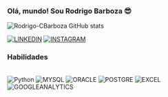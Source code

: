 ### Olá, mundo! Sou Rodrigo Barboza 😎

![Rodrigo-CBarboza GitHub stats](https://github-readme-stats.vercel.app/api?username=Rodrigo-CBarboza&show_icons=true&theme=dark)

[![LINKEDIN](https://img.shields.io/badge/LinkedIn-0077B5?style=for-the-badge&logo=linkedin&logoColor=white)](HTTPS://www.linkedin.com/in/rodrigo-da-conceição-barboza-541928175)
[![INSTAGRAM](https://img.shields.io/badge/Instagram-E4405F?style=for-the-badge&logo=instagram&logoColor=white)](https://instagram.com/robarboza021)


### Habilidades
<div style= "display": inline_block><br/>
<img aling = "center" alt="Python"
src="https://img.shields.io/badge/Python-3776AB?style=for-the-badge&logo=python&logoColor=white" />
<img aling = "center" alt="MYSQL"
src="https://img.shields.io/badge/MySQL-00000F?style=for-the-badge&logo=mysql&logoColor=white" />
<img aling = "center" alt="ORACLE"
src="https://img.shields.io/badge/Oracle-F80000?style=for-the-badge&logo=Oracle&logoColor=white"/>
<img aling = "center" alt="POSTGRE"
src="https://img.shields.io/badge/PostgreSQL-316192?style=for-the-badge&logo=postgresql&logoColor=white" />
<img aling = "center" alt="EXCEL"
src="https://img.shields.io/badge/Microsoft_Excel-217346?style=for-the-badge&logo=microsoft-excel&logoColor=white" />
<img aling = "center" alt="GOOGLEANALYTICS"
src="https://img.shields.io/badge/Google%20Analytics-E37400?style=for-the-badge&logo=google%20analytics&logoColor=white" />
</div>
